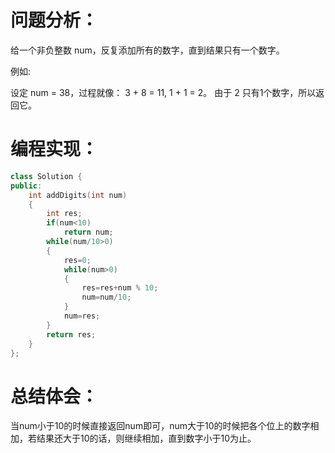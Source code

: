 # 问题分析：
给一个非负整数 num，反复添加所有的数字，直到结果只有一个数字。

例如:

设定 num = 38，过程就像： 3 + 8 = 11, 1 + 1 = 2。 由于 2 只有1个数字，所以返回它。

# 编程实现：
```C++
class Solution {
public:
    int addDigits(int num)
    {
        int res;
        if(num<10)
            return num;
        while(num/10>0)
        {
            res=0;
            while(num>0)
            {
                res=res+num % 10;
                num=num/10;
            }
            num=res;
        }
        return res;
    }
};
```
# 总结体会：
当num小于10的时候直接返回num即可，num大于10的时候把各个位上的数字相加，若结果还大于10的话，则继续相加，直到数字小于10为止。